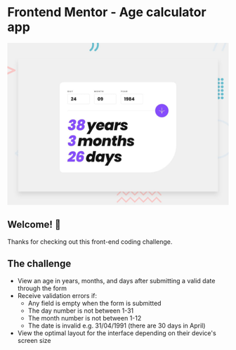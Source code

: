 # Frontend Mentor - Age calculator app
![Design preview for the Age calculator app coding challenge](./design/desktop-preview.jpg)
## Welcome! 👋

Thanks for checking out this front-end coding challenge.

## The challenge

- View an age in years, months, and days after submitting a valid date through the form
- Receive validation errors if:
  - Any field is empty when the form is submitted
  - The day number is not between 1-31
  - The month number is not between 1-12
  - The date is invalid e.g. 31/04/1991 (there are 30 days in April)
- View the optimal layout for the interface depending on their device's screen size